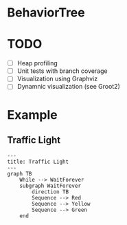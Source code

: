 # BehaviorTree

# TODO

- [ ] Heap profiling
- [ ] Unit tests with branch coverage
- [ ] Visualization using Graphviz
- [ ] Dynamnic visualization (see Groot2)

# Example

## Traffic Light

```mermaid
---
title: Traffic Light
---
graph TB
    While --> WaitForever
    subgraph WaitForever
        direction TB
        Sequence --> Red
        Sequence --> Yellow
        Sequence --> Green
    end
```
